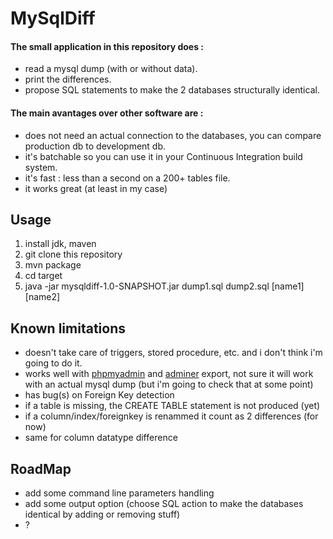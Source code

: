 # MySqlDiff

#### The small application in this repository does :
- read a mysql dump (with or without data).
- print the differences.
- propose SQL statements to make the 2 databases structurally identical.


#### The main avantages over other software are :
* does not need an actual connection to the databases, you can compare production db to development db.
* it's batchable so you can use it in your Continuous Integration build system.
* it's fast : less than a second on a 200+ tables file.
* it works great (at least in my case)


## Usage
1. install jdk, maven
1. git clone this repository
1. mvn package
1. cd target
1. java -jar mysqldiff-1.0-SNAPSHOT.jar dump1.sql dump2.sql [name1] [name2]

## Known limitations
* doesn't take care of triggers, stored procedure, etc. and i don't think i'm going to do it.
* works well with [phpmyadmin](http://www.phpmyadmin.net/) and [adminer](http://www.adminer.org/) export, not sure it will work with an actual mysql dump (but i'm going to check that at some point)
* has bug(s) on Foreign Key detection
* if a table is missing, the CREATE TABLE statement is not produced (yet)
* if a column/index/foreignkey is renammed it count as 2 differences (for now)
* same for column datatype difference


## RoadMap
* add some command line parameters handling
* add some output option (choose SQL action to make the databases identical by adding or removing stuff)
* ?
